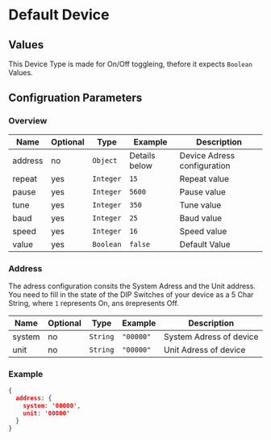 # Default Device

## Values
This Device Type is made for On/Off toggleing, thefore it expects `Boolean` Values.

## Configruation Parameters 

### Overview
| Name    | Optional | Type      | Example       | Description                 |
| ------- | -------- | --------- | ------------- | --------------------------- |
| address | no       | `Object`  | Details below | Device Adress configuration |
| repeat  | yes      | `Integer` | `15`          | Repeat value                |
| pause   | yes      | `Integer` | `5600`        | Pause value                 |
| tune    | yes      | `Integer` | `350`         | Tune value                  |
| baud    | yes      | `Integer` | `25`          | Baud value                  |
| speed   | yes      | `Integer` | `16`          | Speed value                 |
| value   | yes      | `Boolean` | `false`       | Default Value               |

### Address

The adress configuration consits the System Adress and the Unit address. You need to fill in the state of the DIP Switches of your device as a 5 Char String, where `1` represents On, ans `0`represents Off.

| Name   | Optional | Type     | Example   | Description             |
| ------ | -------- | -------- | --------- | ----------------------- |
| system | no       | `String` | `"00000"` | System Adress of device |
| unit   | no       | `String` | `"00000"` | Unit Adress of device   |

### Example
```json
{
  address: {
    system: '00000',
    unit: '00000'
  }
}
```